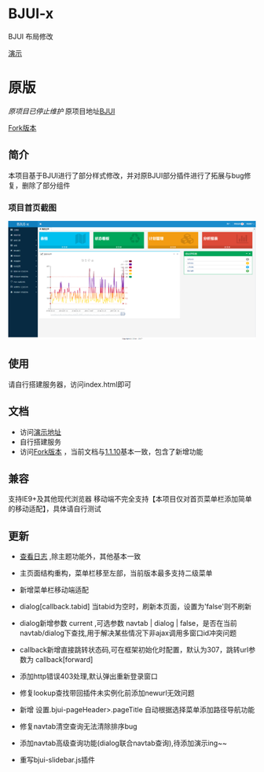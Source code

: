# BJUI-x
BJUI 布局修改

[演示](https://jzaaa.github.io/BJUI-x/)


# 原版
*原项目已停止维护*
原项目地址[BJUI](http://b-jui.com/)

[Fork版本](https://github.com/JZaaa/B-JUI)


## 简介
本项目基于BJUI进行了部分样式修改，并对原BJUI部分插件进行了拓展与bug修复，删除了部分组件

### 项目首页截图

![首页截图](https://github.com/JZaaa/BJUI-x/blob/master/assets/img/index.png)

## 使用
请自行搭建服务器，访问index.html即可

## 文档
- 访问[演示地址](https://jzaaa.github.io/BJUI-x/)
- 自行搭建服务
- 访问[Fork版本](https://github.com/JZaaa/B-JUI) ，当前文档与[1.1.10](https://github.com/JZaaa/BJUI/tree/1.1.10)基本一致，包含了新增功能


## 兼容
支持IE9+及其他现代浏览器
移动端不完全支持【本项目仅对首页菜单栏添加简单的移动适配】，具体请自行测试


## 更新

- [查看日志](https://github.com/JZaaa/BJUI/blob/1.1.10/CHANGELOG.md) ,除主题功能外，其他基本一致


- 主页面结构重构，菜单栏移至左部，当前版本最多支持二级菜单
- 新增菜单栏移动端适配
- dialog[callback.tabid] 当tabid为空时，刷新本页面，设置为'false'则不刷新
- dialog新增参数 current ,可选参数 navtab | dialog | false，是否在当前navtab/dialog下查找,用于解决某些情况下非ajax调用多窗口id冲突问题
- callback新增直接跳转状态码,可在框架初始化时配置，默认为307，跳转url参数为 callback[forward]
- 添加http错误403处理,默认弹出重新登录窗口
- 修复lookup查找带回插件未实例化前添加newurl无效问题
- 新增 设置.bjui-pageHeader>.pageTitle 自动根据选择菜单添加路径导航功能
- 修复navtab清空查询无法清除排序bug
- 添加navtab高级查询功能(dialog联合navtab查询),待添加演示ing~~
- 重写bjui-slidebar.js插件
